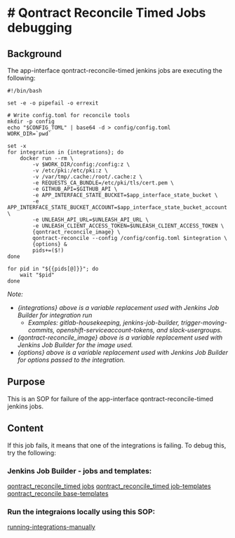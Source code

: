 # # Qontract Reconcile Timed Jobs debugging

## Background

The app-interface qontract-reconcile-timed jenkins jobs are executing the following:

```
#!/bin/bash

set -e -o pipefail -o errexit

# Write config.toml for reconcile tools
mkdir -p config
echo "$CONFIG_TOML" | base64 -d > config/config.toml
WORK_DIR=`pwd`

set -x
for integration in {integrations}; do
    docker run --rm \
        -v $WORK_DIR/config:/config:z \
        -v /etc/pki:/etc/pki:z \
        -v /var/tmp/.cache:/root/.cache:z \
        -e REQUESTS_CA_BUNDLE=/etc/pki/tls/cert.pem \
        -e GITHUB_API=$GITHUB_API \
        -e APP_INTERFACE_STATE_BUCKET=$app_interface_state_bucket \
        -e APP_INTERFACE_STATE_BUCKET_ACCOUNT=$app_interface_state_bucket_account \
        -e UNLEASH_API_URL=$UNLEASH_API_URL \
        -e UNLEASH_CLIENT_ACCESS_TOKEN=$UNLEASH_CLIENT_ACCESS_TOKEN \
        {qontract_reconcile_image} \
        qontract-reconcile --config /config/config.toml $integration \
        {options} &
        pids+=($!)
done

for pid in "${{pids[@]}}"; do
    wait "$pid"
done
```
_Note:_ 
 - _{integrations} above is a variable replacement used with Jenkins Job Builder for integration run_
   - _Examples: gitlab-housekeeping, jenkins-job-builder, trigger-moving-commits, openshift-serviceaccount-tokens,  and slack-usergroups._
 - _{qontract-reconcile_image} above is a variable replacement used with Jenkins Job Builder for the image used._
 - _{options} above is a variable replacement used with Jenkins Job Builder for options passed to the integration._

## Purpose

This is an SOP for failure of the app-interface qontract-reconcile-timed jenkins jobs.

## Content

If this job fails, it means that one of the integrations is failing. To debug this, try the following:

### Jenkins Job Builder - jobs and templates:
[qontract_reconcile_timed jobs](/data/services/app-interface/cicd/ci-int/jobs.yaml#L72)
[qontract_reconcile_timed job-templates](/resources/jenkins/app-interface/jobs-templates.yaml#L125)
[qontract_reconcile base-templates](/resources/jenkins/global/base-templates.yaml#L384) 

### Run the integraions locally using this SOP:

[running-integrations-manually](/docs/app-sre/sop/running-integrations-manually.md)
